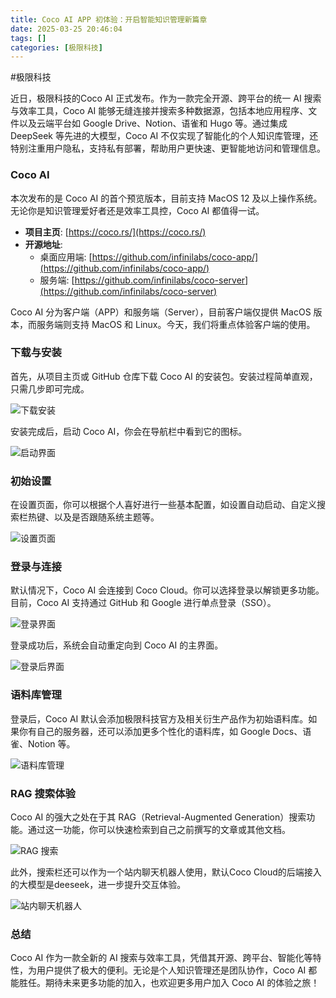 ```yaml
---
title: Coco AI APP 初体验：开启智能知识管理新篇章
date: 2025-03-25 20:46:04
tags: []
categories: [极限科技]
---
```

#极限科技

近日，极限科技的Coco AI 正式发布。作为一款完全开源、跨平台的统一 AI 搜索与效率工具，Coco AI 能够无缝连接并搜索多种数据源，包括本地应用程序、文件以及云端平台如 Google Drive、Notion、语雀和 Hugo 等。通过集成 DeepSeek 等先进的大模型，Coco AI 不仅实现了智能化的个人知识库管理，还特别注重用户隐私，支持私有部署，帮助用户更快速、更智能地访问和管理信息。

### Coco  AI

本次发布的是 Coco AI 的首个预览版本，目前支持 MacOS 12 及以上操作系统。无论你是知识管理爱好者还是效率工具控，Coco AI 都值得一试。

- **项目主页**: [https://coco.rs/](https://coco.rs/)
- **开源地址**:
  - 桌面应用端: [https://github.com/infinilabs/coco-app/](https://github.com/infinilabs/coco-app/)
  - 服务端: [https://github.com/infinilabs/coco-server](https://github.com/infinilabs/coco-server)

Coco AI 分为客户端（APP）和服务端（Server），目前客户端仅提供 MacOS 版本，而服务端则支持 MacOS 和 Linux。今天，我们将重点体验客户端的使用。

### 下载与安装

首先，从项目主页或 GitHub 仓库下载 Coco AI 的安装包。安装过程简单直观，只需几步即可完成。

![下载安装](https://raw.githubusercontent.com/Xu-Hardy/picgo-imh/master/image-20250216071209705.png)

安装完成后，启动 Coco AI，你会在导航栏中看到它的图标。

![启动界面](https://raw.githubusercontent.com/Xu-Hardy/picgo-imh/master/image-20250216071524831.png)

### 初始设置

在设置页面，你可以根据个人喜好进行一些基本配置，如设置自动启动、自定义搜索栏热键、以及是否跟随系统主题等。

![设置页面](https://raw.githubusercontent.com/Xu-Hardy/picgo-imh/master/image-20250216071603114.png)

### 登录与连接

默认情况下，Coco AI 会连接到 Coco Cloud。你可以选择登录以解锁更多功能。目前，Coco AI 支持通过 GitHub 和 Google 进行单点登录（SSO）。

![登录界面](https://raw.githubusercontent.com/Xu-Hardy/picgo-imh/master/image-20250216071814356.png)

登录成功后，系统会自动重定向到 Coco AI 的主界面。

![登录后界面](https://raw.githubusercontent.com/Xu-Hardy/picgo-imh/master/image-20250216072108988.png)

### 语料库管理

登录后，Coco AI 默认会添加极限科技官方及相关衍生产品作为初始语料库。如果你有自己的服务器，还可以添加更多个性化的语料库，如 Google Docs、语雀、Notion 等。

![语料库管理](https://raw.githubusercontent.com/Xu-Hardy/picgo-imh/master/image-20250216072308754.png)

### RAG 搜索体验

Coco AI 的强大之处在于其 RAG（Retrieval-Augmented Generation）搜索功能。通过这一功能，你可以快速检索到自己之前撰写的文章或其他文档。

![RAG 搜索](https://raw.githubusercontent.com/Xu-Hardy/picgo-imh/master/image-20250216071754163.png)

此外，搜索栏还可以作为一个站内聊天机器人使用，默认Coco Cloud的后端接入的大模型是deeseek，进一步提升交互体验。

![站内聊天机器人](https://raw.githubusercontent.com/Xu-Hardy/picgo-imh/master/image-20250216071405664.png)

### 总结

Coco AI 作为一款全新的 AI 搜索与效率工具，凭借其开源、跨平台、智能化等特性，为用户提供了极大的便利。无论是个人知识管理还是团队协作，Coco AI 都能胜任。期待未来更多功能的加入，也欢迎更多用户加入 Coco AI 的体验之旅！
